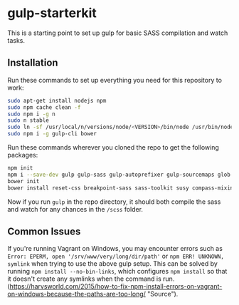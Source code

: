 # gulp-starterkit

This is a starting point to set up gulp for basic SASS compilation and watch tasks.

## Installation

Run these commands to set up everything you need for this repository to work:

```bash
sudo apt-get install nodejs npm
sudo npm cache clean -f
sudo npm i -g n
sudo n stable
sudo ln -sf /usr/local/n/versions/node/<VERSION>/bin/node /usr/bin/node 
sudo npm i -g gulp-cli bower
```

Run these commands wherever you cloned the repo to get the following packages:

```bash
npm init
npm i --save-dev gulp gulp-sass gulp-autoprefixer gulp-sourcemaps glob gulp-sass-glob es6-promise
bower init
bower install reset-css breakpoint-sass sass-toolkit susy compass-mixins --save
```

Now if you run `gulp` in the repo directory, it should both compile the sass and watch for any chances in the `/scss` folder.

## Common Issues

If you're running Vagrant on Windows, you may encounter errors such as `Error: EPERM, open '/srv/www/very/long/dir/path'` or `npm ERR! UNKNOWN, symlink` when trying to use the above gulp setup. This can be solved by running `npm install --no-bin-links`, which configures `npm install` so that it doesn't create any symlinks when the command is run. (https://harvsworld.com/2015/how-to-fix-npm-install-errors-on-vagrant-on-windows-because-the-paths-are-too-long/ "Source").
